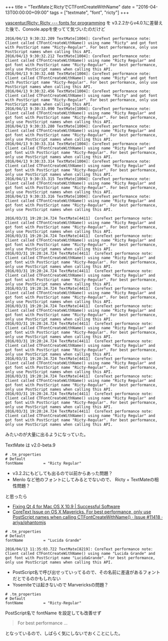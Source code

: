 +++
title = "TextMateとRictyでCTFontCreateWithName"
date = "2016-04-13T00:00:00+09:00"
tags = ["textmate", "font", "ricty"]
+++

[yascentur/Ricty: Ricty \-\-\- fonts for programming](https://github.com/yascentur/Ricty)
 を v3.2.2からv4.0.1に差替えた後で、Console.appを使ってて気づいたのだけど

    2016/04/13 9:30:32.209 TextMate[1004]: CoreText performance note: Client called CTFontCreateWithName() using name "Ricty" and got font with PostScript name "Ricty-Regular". For best performance, only use PostScript names when calling this API.
    2016/04/13 9:30:32.212 TextMate[1004]: CoreText performance note: Client called CTFontCreateWithName() using name "Ricty Regular" and got font with PostScript name "Ricty-Regular". For best performance, only use PostScript names when calling this API.
    2016/04/13 9:30:32.448 TextMate[1004]: CoreText performance note: Client called CTFontCreateWithName() using name "Ricty" and got font with PostScript name "Ricty-Regular". For best performance, only use PostScript names when calling this API.
    2016/04/13 9:30:32.456 TextMate[1004]: CoreText performance note: Client called CTFontCreateWithName() using name "Ricty" and got font with PostScript name "Ricty-Regular". For best performance, only use PostScript names when calling this API.
    2016/04/13 9:30:33.090 TextMate[1004]: CoreText performance note: Client called CTFontCreateWithName() using name "Ricty Regular" and got font with PostScript name "Ricty-Regular". For best performance, only use PostScript names when calling this API.
    2016/04/13 9:30:33.280 TextMate[1004]: CoreText performance note: Client called CTFontCreateWithName() using name "Ricty Regular" and got font with PostScript name "Ricty-Regular". For best performance, only use PostScript names when calling this API.
    2016/04/13 9:30:33.314 TextMate[1004]: CoreText performance note: Client called CTFontCreateWithName() using name "Ricty Regular" and got font with PostScript name "Ricty-Regular". For best performance, only use PostScript names when calling this API.
    2016/04/13 9:30:33.314 TextMate[1004]: CoreText performance note: Client called CTFontCreateWithName() using name "Ricty Regular" and got font with PostScript name "Ricty-Regular". For best performance, only use PostScript names when calling this API.
    2016/04/13 9:30:33.315 TextMate[1004]: CoreText performance note: Client called CTFontCreateWithName() using name "Ricty Regular" and got font with PostScript name "Ricty-Regular". For best performance, only use PostScript names when calling this API.
    2016/04/13 9:30:33.316 TextMate[1004]: CoreText performance note: Client called CTFontCreateWithName() using name "Ricty Regular" and got font with PostScript name "Ricty-Regular". For best performance, only use PostScript names when calling this API.

    2016/03/31 19:20:24.724	TextMate[4411]	CoreText performance note: Client called CTFontCreateWithName() using name "Ricty Regular" and got font with PostScript name "Ricty-Regular". For best performance, only use PostScript names when calling this API.
    2016/03/31 19:20:24.724	TextMate[4411]	CoreText performance note: Client called CTFontCreateWithName() using name "Ricty Regular" and got font with PostScript name "Ricty-Regular". For best performance, only use PostScript names when calling this API.
    2016/03/31 19:20:24.724	TextMate[4411]	CoreText performance note: Client called CTFontCreateWithName() using name "Ricty Regular" and got font with PostScript name "Ricty-Regular". For best performance, only use PostScript names when calling this API.
    2016/03/31 19:20:24.724	TextMate[4411]	CoreText performance note: Client called CTFontCreateWithName() using name "Ricty Regular" and got font with PostScript name "Ricty-Regular". For best performance, only use PostScript names when calling this API.
    2016/03/31 19:20:24.724	TextMate[4411]	CoreText performance note: Client called CTFontCreateWithName() using name "Ricty Regular" and got font with PostScript name "Ricty-Regular". For best performance, only use PostScript names when calling this API.
    2016/03/31 19:20:24.724	TextMate[4411]	CoreText performance note: Client called CTFontCreateWithName() using name "Ricty Regular" and got font with PostScript name "Ricty-Regular". For best performance, only use PostScript names when calling this API.
    2016/03/31 19:20:24.724	TextMate[4411]	CoreText performance note: Client called CTFontCreateWithName() using name "Ricty Regular" and got font with PostScript name "Ricty-Regular". For best performance, only use PostScript names when calling this API.
    2016/03/31 19:20:24.724	TextMate[4411]	CoreText performance note: Client called CTFontCreateWithName() using name "Ricty Regular" and got font with PostScript name "Ricty-Regular". For best performance, only use PostScript names when calling this API.
    2016/03/31 19:20:24.724	TextMate[4411]	CoreText performance note: Client called CTFontCreateWithName() using name "Ricty Regular" and got font with PostScript name "Ricty-Regular". For best performance, only use PostScript names when calling this API.
    2016/03/31 19:20:24.724	TextMate[4411]	CoreText performance note: Client called CTFontCreateWithName() using name "Ricty Regular" and got font with PostScript name "Ricty-Regular". For best performance, only use PostScript names when calling this API.
    2016/03/31 19:20:24.724	TextMate[4411]	CoreText performance note: Client called CTFontCreateWithName() using name "Ricty Regular" and got font with PostScript name "Ricty-Regular". For best performance, only use PostScript names when calling this API.
    2016/03/31 19:20:24.724	TextMate[4411]	CoreText performance note: Client called CTFontCreateWithName() using name "Ricty Regular" and got font with PostScript name "Ricty-Regular". For best performance, only use PostScript names when calling this API.

みたいのが大量に出るようになっていた。

TextMate は v2.0-beta.9

```
# .tm_properties
# Default
fontName         = "Ricty Regular"
```

- v3.2.2にもどしても出るので以前からあった問題？
- Menlo など他のフォントにしてみるとでないので、 Ricty + TextMateの相性問題？

と思ったら

- [Fixing Qt 4 for Mac OS X 10\.9 \| Successful Software](https://successfulsoftware.net/2013/10/23/fixing-qt-4-for-mac-os-x-10-9-mavericks/)
- [CoreText Issue on OS X Mavericks\. For best performance, only use PostScript names when calling CTFontCreateWithName\(\) · Issue \#11418 · ariya/phantomjs](https://github.com/ariya/phantomjs/issues/11418)

```
# .tm_properties
# Default
fontName         = "Lucida Grande"
```

    2016/04/13 11:35:03.722 TextMate[8219]: CoreText performance note: Client called CTFontCreateWithName() using name "Lucida Grande" and got font with PostScript name "LucidaGrande". For best performance, only use PostScript names when calling this API.

- PostScript名で呼び出せっていってるので、その名前に差違があるフォントだとでるのかもしれない
- Yosemiteでは起きないので Marvericksの問題？


```
# .tm_properties
# Default
fontName         = "Ricty-Regular"
```

PostScript名で fontName を設定しても改善せず

> For best performance ...

となっているので、しばらく気にしないでおくことにした。